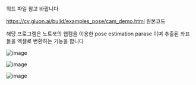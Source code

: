 워드 파일 참고 바랍니다


https://cv.gluon.ai/build/examples_pose/cam_demo.html 원본코드



해당 프로그램은 노트북의 웹캠을 이용한 pose estimation parase 이며
추출된 좌표들을 엑셀로 변환하는 기능을 합니다

![image](https://user-images.githubusercontent.com/87837522/164167323-fe57390e-212a-4f26-a167-a499670e017c.png)


![image](https://user-images.githubusercontent.com/87837522/164167397-28b92fee-3786-4c14-82c2-e6d469377377.png)

![image](https://user-images.githubusercontent.com/87837522/164167428-236d33c5-68ff-4eb0-84c3-f3d43e449de5.png)
